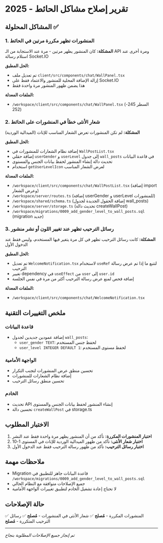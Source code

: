 # تقرير إصلاح مشاكل الحائط - 2025

## المشاكل المحلولة ✅

### 1. المنشورات تظهر مكررة مرتين في الحائط
**المشكلة:** كان المنشور يظهر مرتين - مرة عند الاستجابة من الـ API ومرة أخرى عند استلام رسالة Socket.IO

**الحل المطبق:**
- تم تعديل ملف `client/src/components/chat/WallPanel.tsx`
- إزالة الإضافة المحلية للمنشور والاعتماد فقط على Socket.IO
- هذا يضمن ظهور المنشور مرة واحدة فقط

**الملفات المعدلة:**
- `/workspace/client/src/components/chat/WallPanel.tsx` (السطر 245-252)

### 2. شعار الأنثى خطأ في المنشورات على الحائط
**المشكلة:** لم تكن المنشورات تعرض الشعار المناسب للإناث (الميدالية الوردية)

**الحل المطبق:**
- إضافة نظام الشعارات للمنشورات في `WallPostList.tsx`
- إضافة حقلي `userGender` و `userLevel` إلى جدول `wall_posts` في قاعدة البيانات
- تحديث دالة إنشاء المنشور لحفظ بيانات الجنس والمستوى
- استخدام `getUserLevelIcon` لعرض الشعار المناسب

**الملفات المعدلة:**
- `/workspace/client/src/components/chat/WallPostList.tsx` (إضافة import وعرض الشعار)
- `/workspace/server/routes.ts` (إضافة userGender و userLevel للمنشورات)
- `/workspace/shared/schema.ts` (إضافة الحقول الجديدة لجدول wall_posts)
- `/workspace/server/storage.ts` (تحديث دالة createWallPost)
- `/workspace/migrations/0009_add_gender_level_to_wall_posts.sql` (migration جديد)

### 3. رسائل الترحيب تظهر عند تغيير اللون أو نشر منشور
**المشكلة:** كانت رسائل الترحيب تظهر في كل مرة يتغير فيها المستخدم، وليس فقط عند الدخول الأول

**الحل المطبق:**
- تم تعديل `WelcomeNotification.tsx` لاستخدام `useRef` لتتبع ما إذا تم عرض رسالة الترحيب
- تغيير dependency في `useEffect` من `user` إلى `user.id`
- إضافة فحص لمنع عرض رسالة الترحيب أكثر من مرة في نفس الجلسة

**الملفات المعدلة:**
- `/workspace/client/src/components/chat/WelcomeNotification.tsx`

## ملخص التغييرات التقنية

### قاعدة البيانات
- إضافة عمودين جديدين لجدول `wall_posts`:
  - `user_gender TEXT`: لحفظ جنس المستخدم
  - `user_level INTEGER DEFAULT 1`: لحفظ مستوى المستخدم

### الواجهة الأمامية
- تحسين منطق عرض المنشورات لتجنب التكرار
- إضافة نظام الشعارات للمنشورات
- تحسين منطق رسائل الترحيب

### الخادم
- تحديث API إنشاء المنشور لحفظ بيانات الجنس والمستوى
- تحسين دالة `createWallPost` في storage.ts

## الاختبار المطلوب
1. **اختبار المنشورات المكررة:** تأكد من أن المنشور يظهر مرة واحدة فقط عند النشر
2. **اختبار شعار الأنثى:** تأكد من ظهور الميدالية الوردية للإناث في المستوى 1-10
3. **اختبار رسائل الترحيب:** تأكد من ظهور رسالة الترحيب فقط عند الدخول الأول

## ملاحظات مهمة
- Migration قاعدة البيانات جاهز للتطبيق في `/workspace/migrations/0009_add_gender_level_to_wall_posts.sql`
- جميع الإصلاحات متوافقة مع النظام الحالي
- لا تحتاج إعادة تشغيل الخادم لتطبيق تغييرات الواجهة الأمامية

## حالة الإصلاحات
✅ المنشورات المكررة - **مُصلح**
✅ شعار الأنثى في المنشورات - **مُصلح** 
✅ رسائل الترحيب المتكررة - **مُصلح**

---
*تم إنجاز جميع الإصلاحات المطلوبة بنجاح*